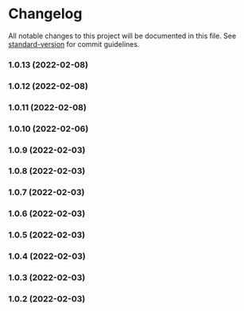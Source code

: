 # Changelog

All notable changes to this project will be documented in this file. See [standard-version](https://github.com/conventional-changelog/standard-version) for commit guidelines.

### 1.0.13 (2022-02-08)

### 1.0.12 (2022-02-08)

### 1.0.11 (2022-02-08)

### 1.0.10 (2022-02-06)

### 1.0.9 (2022-02-03)

### 1.0.8 (2022-02-03)

### 1.0.7 (2022-02-03)

### 1.0.6 (2022-02-03)

### 1.0.5 (2022-02-03)

### 1.0.4 (2022-02-03)

### 1.0.3 (2022-02-03)

### 1.0.2 (2022-02-03)
